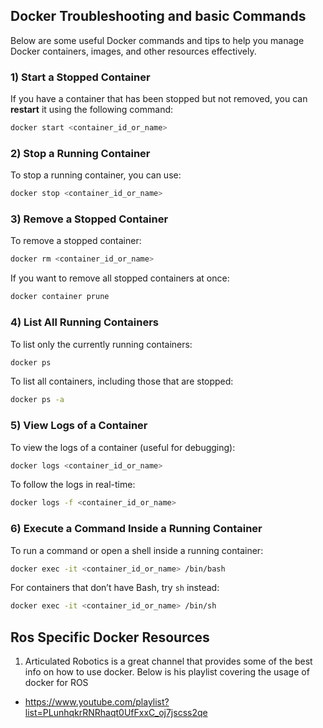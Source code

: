 
## Docker Troubleshooting and basic Commands 

Below are some useful Docker commands and tips to help you manage Docker containers, images, and other resources effectively.

### 1) Start a Stopped Container



If you have a container that has been stopped but not removed, you can **restart** it using the following command:


```bash
docker start <container_id_or_name>
```

### 2) Stop a Running Container
To stop a running container, you can use:

```bash
docker stop <container_id_or_name>
```

### 3) Remove a Stopped Container
To remove a stopped container:

```bash
docker rm <container_id_or_name>
```

If you want to remove all stopped containers at once:

```bash
docker container prune
```

### 4) List All Running Containers
To list only the currently running containers:

```bash
docker ps
```

To list all containers, including those that are stopped:

```bash
docker ps -a
```

### 5) View Logs of a Container
To view the logs of a container (useful for debugging):

```bash
docker logs <container_id_or_name>
```

To follow the logs in real-time:

```bash
docker logs -f <container_id_or_name>
```

### 6) Execute a Command Inside a Running Container
To run a command or open a shell inside a running container:

```bash
docker exec -it <container_id_or_name> /bin/bash
```

For containers that don’t have Bash, try `sh` instead:

```bash
docker exec -it <container_id_or_name> /bin/sh
```

## Ros Specific Docker Resources

1) Articulated Robotics is a great channel that provides some of the best info on how to use docker. Below is his playlist covering the usage of docker for ROS

- https://www.youtube.com/playlist?list=PLunhqkrRNRhaqt0UfFxxC_oj7jscss2qe

